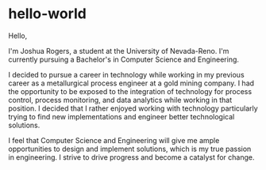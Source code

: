 # hello-world

Hello,


I'm Joshua Rogers, a student at the University of Nevada-Reno.
I'm currently pursuing a Bachelor's in Computer Science and Engineering.

I decided to pursue a career in technology while working in my previous
career as a metallurgical process engineer at a gold mining company.
I had the opportunity to be exposed to the integration of technology
for process control, process monitoring, and data analytics while working
in that position. I decided that I rather enjoyed working with technology
particularly trying to find new implementations and engineer better
technological solutions.

I feel that Computer Science and Engineering will give me ample
opportunities to design and implement solutions, which is my true
passion in engineering. I strive to drive progress and become a
catalyst for change.
